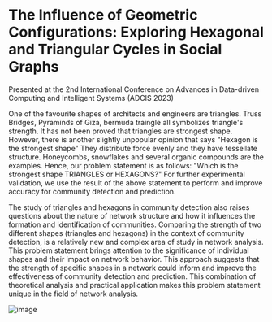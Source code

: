 # The Influence of Geometric Configurations: Exploring Hexagonal and Triangular Cycles in Social Graphs

Presented at the 2nd International Conference on Advances in Data-driven Computing and Intelligent Systems (ADCIS 2023)

One of the favourite shapes of architects and engineers are triangles. Truss Bridges, Pyraminds of Giza, bermuda traingle all symbolizes triangle's strength. It has not been proved that triangles are strongest shape. However, there is another slightly unpopular opinion that says "Hexagon is the strongest shape" They distribute force evenly and they have tessellate structure. Honeycombs, snowflakes and several organic compounds are the examples. Hence, our problem statement is as follows: "Which is the strongest shape TRIANGLES or HEXAGONS?" For further experimental validation, we use the result of the above statement to perform and improve accuracy for community detection and prediction.

The study of triangles and hexagons in community detection also raises questions about the nature of network structure and how it influences the formation and identification of communities. Comparing the strength of two different shapes (triangles and hexagons) in the context of community detection, is a relatively new and complex area of study in network analysis. This problem statement brings attention to the significance of individual shapes and their impact on network behavior. This approach suggests that the strength of specific shapes in a network could inform and improve the effectiveness of community detection and prediction. This combination of theoretical analysis and practical application makes this problem statement unique in the field of network analysis.

![image](https://github.com/Chaitra-Bhat383/HexagonsV-STriangles/assets/77164319/53599c82-20be-4eb8-ae06-ce196a0e9b76)
